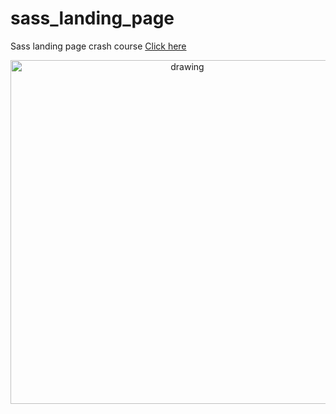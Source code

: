 # sass_landing_page


 Sass landing page crash course    [Click here](https://alisaydam.github.io/sass_landing_page/)
  
<p align="center">
<img title="sass" src="https://sass-lang.com/assets/img/logos/logo-b6e1ef6e.svg" alt="drawing" width="550"/> 
</p>

  
